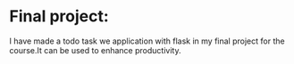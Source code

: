 # Final project:

I have made a todo task we application with flask in my final project for the course.It can be used to enhance productivity.
